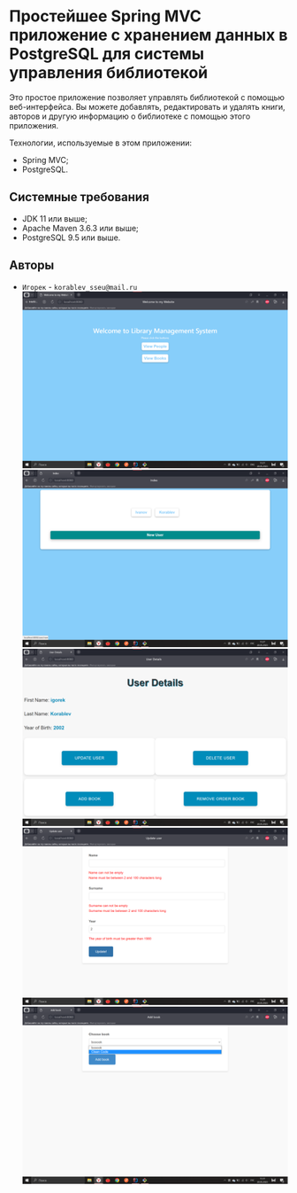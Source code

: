# Простейшее Spring MVC приложение с хранением данных в PostgreSQL для системы управления библиотекой

Это простое приложение позволяет управлять библиотекой с помощью веб-интерфейса. Вы можете добавлять, редактировать и удалять книги, авторов и другую информацию о библиотеке с помощью этого приложения.

Технологии, используемые в этом приложении:
- Spring MVC;
- PostgreSQL.

## Системные требования
- JDK 11 или выше;
- Apache Maven 3.6.3 или выше;
- PostgreSQL 9.5 или выше.

## Авторы
- `Игорек` - `korablev_sseu@mail.ru`
![Пример изображения](images/img.png)
![Пример изображения](images/img_1.png)
![Пример изображения](images/img_2.png)
![Пример изображения](images/img_3.png)
![Пример изображения](images/img_4.png)
